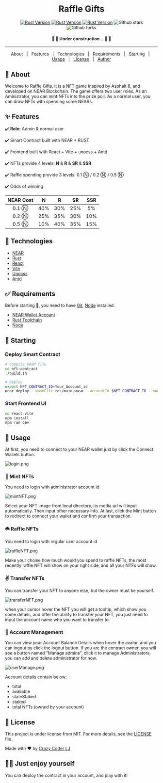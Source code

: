 <div align="center">
  <h1 align="center">Raffle Gifts</h1>
  <a href="https://blog.rust-lang.org/2022/07/19/Rust-1.62.1.html"><img alt="Rust Version" src="https://img.shields.io/badge/rust-1.62%2B-blue" /></a>  
    <a href="https://react.docschina.org/versions"><img alt="Rust Version" src="https://img.shields.io/badge/react-v18.2.0-ff69b4" /></a>
    <a href="https://cn.vitejs.dev/"><img alt="Rust Version" src="https://img.shields.io/badge/vite-v3.0.7-brightgreen" /></a>
  <img alt="Github stars" src="https://img.shields.io/github/stars/lijing-2008/raffle-gifts?color=56BEB8" />
  <img alt="Github forks" src="https://img.shields.io/github/forks/lijing-2008/raffle-gifts?color=56BEB8" />
  </div>

<h4 align="center"> 
	🚧 🚀 Under construction... 🚀 🚧
</h4>

<hr>

<p align="center">
  <a href="#dart-about">About</a> &#xa0; | &#xa0; 
  <a href="#sparkles-features">Features</a> &#xa0; | &#xa0;
  <a href="#rocket-technologies">Technologies</a> &#xa0; | &#xa0;
  <a href="#white_check_mark-requirements">Requirements</a> &#xa0; | &#xa0;
  <a href="#checkered_flag-starting">Starting</a> &#xa0; | &#xa0;
  <a href="#tada-usage">Usage</a> &#xa0; | &#xa0;
  <a href="#memo-license">License</a> &#xa0; | &#xa0;
  <a href="https://github.com/lijing-2008" target="_blank">Author</a>
</p>

## :dart: About

Welcome to Raffle Gifts, it is a NFT game inspired by Asphalt 8, and developed on NEAR Blockchain. The game offers two user roles. As an Aministrator, you can mint NFTs into the prize poll. As a normal user, you can draw NFTs with spending some NEARs.

## :sparkles: Features

:heavy_check_mark: **Role:** Admin & normal user

:heavy_check_mark: Smart Contract built with NEAR + RUST

:heavy_check_mark: Frontend built with React + Vite + unocss + Antd

:heavy_check_mark: NFTs provide 4 levels: **N** & **R** & **SR** & **SSR**

:heavy_check_mark: Raffle spending provide 3 levels: 0.1 Ⓝ / 0.2 Ⓝ / 0.5 Ⓝ

:heavy_check_mark: Odds of winning

| NEAR Cost |  N  |  R  | SR  | SSR |
| :-------: | :-: | :-: | :-: | :-: |
|   0.1 Ⓝ   | 40% | 30% | 25% | 5%  |
|   0.2 Ⓝ   | 25% | 35% | 30% | 10% |
|   0.5 Ⓝ   | 10% | 40% | 35% | 15% |

## :rocket: Technologies

- [NEAR](https://docs.near.org/)
- [Rust](https://www.rust-lang.org/zh-CN/)
- [React](https://pt-br.reactjs.org/)
- [Vite](https://cn.vitejs.dev/)
- [Unocss](https://github.com/unocss/unocss)
- [Antd](https://ant.design/index-cn)

## :white_check_mark: Requirements

Before starting :checkered_flag:, you need to have [Git](https://git-scm.com), [Node](https://nodejs.org/en/) installed.

- [NEAR Wallet Account](https://wallet.testnet.near.org)
- [Rust Toolchain](https://docs.near.org/develop/prerequisites)
- [Node](https://nodejs.org/en/)

## :checkered_flag: Starting

### Deploy Smart Contract

```bash
# Compile WASM file
cd nft-contract
./build.sh

# Deploy
export NFT_CONTRACT_ID=Your_Account_id
near deploy --wasmFile res/main.wasm --accountId $NFT_CONTRACT_ID --nodeUrl https://public-rpc.blockpi.io/http/near-testnet
```

### Start Frontend UI

```bash
cd react-vite
npm install
npm run dev
```

## :tada: Usage

At first, you need to connect to your NEAR wallet just by click the Connect Wallets button.

![login.png](https://tva1.sinaimg.cn/large/e6c9d24egy1h5olzdi35dj217r0u0ach.jpg)

### 🌴 Mint NFTs

You need to login with administrator account id

![mintNFT.png](https://tva1.sinaimg.cn/large/e6c9d24egy1h5qvoeo90vj21440u0q7i.jpg)

Select your NFT image from local directory, its media url will input automatically. Then input other necessary info. At last, click the Mint button to redirect to connect your wallet and confirm your transaction.

### ☘️ Raffle NFTs

You need to login with regular user account id

![raffleNFT.png](https://tva1.sinaimg.cn/large/e6c9d24egy1h5qvot2p5yj218a0u0dl8.jpg)

Make your choise how much would you spend to raffle NFTs, the most recently raffle NFT will show on your right side, and all your NTFs will show.

### ✌️ Transfer NFTs

You can transfer your NFT to anyone else, but the owner must be yourself.

![transferNFT.png](https://tva1.sinaimg.cn/large/e6c9d24egy1h5pq1u6j7qj21470u0dls.jpg)

when your cursor hover the NFT you will get a tooltip, which show you some details, and offer the ability to transfer your NFT, you just need to input the account name who you want to transfer to.

### 🌈 Account Management

You can view your Account Balance Details when hover the avatar, and you can logout by click the logout button. If you are the contract owner, you will see a button named "Manage admins", click it to manage Administrators, you can add and delete administrator for now.

![userManage.png](https://tva1.sinaimg.cn/large/e6c9d24egy1h5qvqknuyxj225p0u0jwy.jpg)

Account details contain below:

- total
- available
- stateStaked
- staked
- total NFTs (owned by your account)

## :memo: License

This project is under license from MIT. For more details, see the [LICENSE](LICENSE.md) file.

Made with :heart: by <a href="https://github.com/lijing-2008" target="_blank">Crazy Coder LJ</a>

## 🥷🏻 Just enjoy yourself

You can deploy the contract in your account, and play with it!
